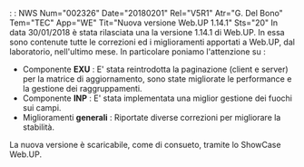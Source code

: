  :  : NWS Num="002326" Date="20180201" Rel="V5R1" Atr="G. Del Bono" Tem="TEC" App="WE" Tit="Nuova versione Web.UP 1.14.1" Sts="20"
In data 30/01/2018 è stata rilasciata una la versione 1.14.1 di Web.UP.
In essa sono contenute tutte le correzioni ed i miglioramenti apportati a Web.UP, dal laboratorio,
nell'ultimo mese.
In particolare poniamo l'attenzione su : 
<ul><li>Componente <b>EXU</b> :  E' stata reintrodotta la paginazione (client e server) per la matrice
 di aggiornamento, sono state migliorate le performance e la gestione dei raggruppamenti.</li> <li>Componente <b>INP</b> :  E' stata implementata una miglior gestione dei fuochi sui campi.</li> <li>Miglioramenti <b>generali</b> :  Riportate diverse correzioni per migliorare la stabilità.</li> </ul>
La nuova versione è scaricabile, come di consueto, tramite lo ShowCase Web.UP.
